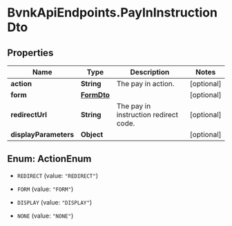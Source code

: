 # BvnkApiEndpoints.PayInInstructionDto

## Properties

Name | Type | Description | Notes
------------ | ------------- | ------------- | -------------
**action** | **String** | The pay in action. | [optional] 
**form** | [**FormDto**](FormDto.md) |  | [optional] 
**redirectUrl** | **String** | The pay in instruction redirect code. | [optional] 
**displayParameters** | **Object** |  | [optional] 



## Enum: ActionEnum


* `REDIRECT` (value: `"REDIRECT"`)

* `FORM` (value: `"FORM"`)

* `DISPLAY` (value: `"DISPLAY"`)

* `NONE` (value: `"NONE"`)




